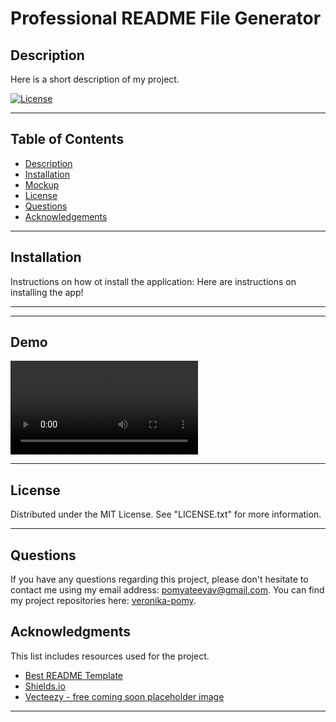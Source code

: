 # Professional README File Generator

## Description

Here is a short description of my project.

<!-- License Badge -->
[![License][license-shield]][license-url]

---

## Table of Contents

  <ul>
    <li>
      <a href="#description">Description</a>
    </li>
    <li>
      <a href="#installation">Installation</a>
    </li>
    <li>
      <a href="#mockup">Mockup</a>
    </li>
    <li>
        <a href="#license">License</a>
    </li>
    <li>
        <a href="#questions">Questions</a>
    </li>
    <li>
        <a href="#acknowledgements">Acknowledgements</a>
    </li>
  </ul>

---

## Installation

Instructions on how ot install the application: Here are instructions on installing the app!

---

---
## Demo

![Demo](./assets/media/video-demo.webm)

---

## License

Distributed under the MIT License. See "LICENSE.txt" for more information.

---

## Questions

If you have any questions regarding this project, please don't hesitate to contact me using my email address: pomyateevav@gmail.com. You can find my project repositories here: [veronika-pomy](https://github.com/veronika-pomy?tab=repositories).

## Acknowledgments

This list includes resources used for the project. 

- [Best README Template](https://github.com/othneildrew/Best-README-Template/blob/master/README.md)
- [Shields.io](https://shields.io/)
- [Vecteezy - free coming soon placeholder image](https://www.vecteezy.com/)


---

<!-- License and Demos -->
[license-shield]: https://img.shields.io/badge/license-MIT-blue?style=for-the-badge
[license-url]: https://github.com/veronika-pomy/Readme-Generator/blob/main/LICENSE
[product-demo]: https://example.com
